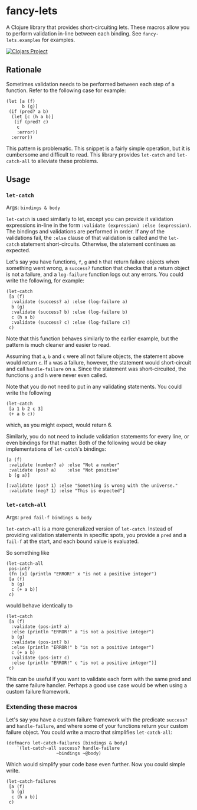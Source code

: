 # fancy-lets

A Clojure library that provides short-circuiting lets. These macros allow you to perform validation in-line between each binding. See `fancy-lets.examples` for examples.

[![Clojars Project](https://img.shields.io/clojars/v/fancy-lets.svg)](https://clojars.org/fancy-lets)

## Rationale

Sometimes validation needs to be performed between each step of a function. Refer to the following case for example:
```
(let [a (f)
      b (g)]
 (if (pred? a b)
  (let [c (h a b)]
   (if (pred? c)
    c
    :error))
  :error))
```
This pattern is problematic. This snippet is a fairly simple operation, but it is cumbersome and difficult to read. This library provides `let-catch` and `let-catch-all` to alleviate these problems.

## Usage

### `let-catch`

Args: `bindings & body`

`let-catch` is used similarly to let, except you can provide it validation expressions in-line in the form `:validate (expression) :else (expression)`. The bindings and validations are performed in order. If any of the validations fail, the `:else` clause of that validation is called and the `let-catch` statement short-circuits. Otherwise, the statement continues as expected. 

Let's say you have functions, `f`, `g` and `h` that return failure objects when something went wrong, a `success?` function that checks that a return object is not a failure, and a `log-failure` function logs out any errors. You could write the following, for example:

```
(let-catch
 [a (f)
  :validate (success? a) :else (log-failure a)
  b (g)
  :validate (success? b) :else (log-failure b)
  c (h a b)
  :validate (success? c) :else (log-failure c)]
 c)
```
Note that this function behaves similarly to the earlier example, but the pattern is much cleaner and easier to read.

Assuming that `a`, `b` and `c` were all not failure objects, the statement above would return `c`. If `a` was a failure, however, the statement would short-circuit and call `handle-failure` on `a`. Since the statement was short-circuited, the functions `g` and `h` were never even called.

Note that you do not need to put in any validating statements. You could write the following
```
(let-catch 
 [a 1 b 2 c 3] 
 (+ a b c))
```
which, as you might expect, would return 6.

Similarly, you do not need to include validation statements for every line, or even bindings for that matter. Both of the following would be okay implementations of `let-catch`'s bindings:
```
[a (f)
 :validate (number? a) :else "Not a number"
 :validate (pos? a)    :else "Not positive"
 b (g a)]
```
```
[:validate (pos? 1) :else "Something is wrong with the universe."
 :validate (neg? 1) :else "This is expected"]
```

### `let-catch-all`

Args: `pred fail-f bindings & body`

`let-catch-all` is a more generalized version of `let-catch`. Instead of providing validation statements in specific spots, you provide a `pred` and a `fail-f` at the start, and each bound value is evaluated. 

So something like
```
(let-catch-all 
 pos-int? 
 (fn [x] (println "ERROR!" x "is not a positive integer")
 [a (f)
  b (g)
  c (+ a b)]
 c)
 ```
 would behave identically to
 ```
 (let-catch 
  [a (f)
   :validate (pos-int? a)
   :else (println "ERROR!" a "is not a positive integer")
   b (g)
   :validate (pos-int? b)
   :else (println "ERROR!" b "is not a positive integer")
   c (+ a b)
   :validate (pos-int? c)
   :else (println "ERROR!" c "is not a positive integer")]
  c)
 ```
This can be useful if you want to validate each form with the same pred and the same failure handler. Perhaps a good use case would be when using a custom failure framework.

### Extending these macros

Let's say you have a custom failure framework with the predicate `success?` and `handle-failure`, and where some of your functions return your custom failure object. You could write a macro that simplifies `let-catch-all`:
```
(defmacro let-catch-failures [bindings & body]
    `(let-catch-all success? handle-failure
                   ~bindings ~@body)
```
Which would simplify your code base even further. Now you could simple write.
```
(let-catch-failures 
 [a (f)
  b (g)
  c (h a b)]
 c)
 ```
